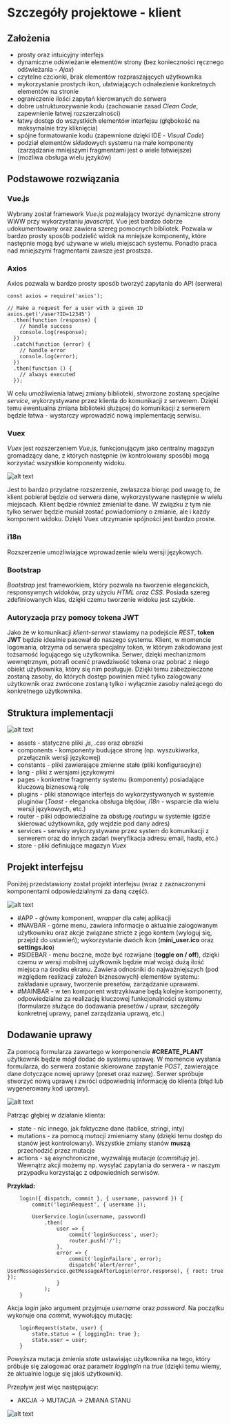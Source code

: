 # Szczegóły projektowe - klient
## Założenia
* prosty oraz intuicyjny interfejs
* dynamiczne odświeżanie elementów strony (bez konieczności ręcznego odświeżania - *Ajax*)
* czytelne czcionki, brak elementów rozpraszających użytkownika
* wykorzystanie prostych ikon, ułatwiających odnalezienie konkretnych elementów na stronie
* ograniczenie ilości zapytań kierowanych do serwera
* dobre ustrukturozywanie kodu (zachowanie zasad *Clean Code*, zapewnienie łatwej rozszerzalności)
* łatwy dostęp do wszystkich elementów interfejsu (głębokość na maksymalnie trzy kliknięcia)
* spójne formatowanie kodu (zapewnione dzięki IDE - *Visual Code*)
* podział elementów składowych systemu na małe komponenty (zarządzanie mniejszymi fragmentami jest o wiele łatwiejsze)
* (możliwa obsługa wielu języków)

## Podstawowe rozwiązania
### Vue.js
Wybrany został framework *Vue.js* pozwalający tworzyć dynamiczne strony WWW przy wykorzystaniu *javascript*. Vue jest bardzo dobrze udokumentowany oraz zawiera szereg pomocnych bibliotek. Pozwala w bardzo prosty sposób podzielić widok na mniejsze komponenty, które następnie mogą być używane w wielu miejscach systemu. Ponadto praca nad mniejszymi fragmentami zawsze jest prostsza.

### Axios
Axios pozwala w bardzo prosty sposób tworzyć zapytania do API (serwera)
```
const axios = require('axios');

// Make a request for a user with a given ID
axios.get('/user?ID=12345')
  .then(function (response) {
    // handle success
    console.log(response);
  })
  .catch(function (error) {
    // handle error
    console.log(error);
  })
  .then(function () {
    // always executed
  });
```

W celu umożliwienia łatwej zmiany biblioteki, stworzone zostaną specjalne *service*, wykorzystywane przez klienta do komunikacji z serwerem. Dzięki temu ewentualna zmiana biblioteki służącej do komunikacji z serwerem będzie łatwa - wystarczy wprowadzić nową implementację serwisu.

### Vuex
*Vuex* jest rozszerzeniem *Vue.js*, funkcjonującym jako centralny magazyn gromadzący dane, z których następnie (w kontrolowany sposób) mogą korzystać wszystkie komponenty widoku.

![alt text](https://raw.githubusercontent.com/vuejs/vuex/dev/docs/.vuepress/public/vuex.png "Vuex")

Jest to bardzo przydatne rozszerzenie, zwłaszcza biorąc pod uwagę to, że klient pobierał będzie od serwera dane, wykorzystywane następnie w wielu miejscach. Klient będzie również zmieniał te dane. W związku z tym nie tylko serwer będzie musiał zostać powiadomiony o zmianie, ale i każdy komponent widoku. Dzięki Vuex utrzymanie spójności jest bardzo proste.


### i18n
Rozszerzenie umożliwiające wprowadzenie wielu wersji językowych.

### Bootstrap
*Bootstrap* jest frameworkiem, który pozwala na tworzenie eleganckich, responsywnych widoków, przy użyciu *HTML oraz CSS*. Posiada szereg zdefiniowanych klas, dzięki czemu tworzenie widoku jest szybkie.

### Autoryzacja przy pomocy tokena JWT
Jako że w komunikacji *klient-serwer* stawiamy na podejście *REST*, **token JWT** będzie idealnie pasował do naszego systemu. Klient, w momencie logowania, otrzyma od serwera specjalny token, w którym zakodowana jest tożsamość logującego się użytkownika. Serwer, dzięki mechanizmom wewnętrznym, potrafi ocenić prawdziwość tokena oraz pobrać z niego obiekt użytkownika, który się nim posługuje. Dzięki temu zabezpieczone zostaną zasoby, do których dostęp powinien mieć tylko zalogowany użytkownik oraz zwrócone zostaną tylko i wyłącznie zasoby należącego do konkretnego użytkownika.

## Struktura implementacji
![alt text](https://github.com/Alegres/ziwp/blob/master/client_structure.png?raw=true "Client structure")

* assets - statyczne pliki *.js*, *.css* oraz obrazki
* components - komponenty budujące stronę (np. wyszukiwarka, przełącznik wersji językowej)
* constants - pliki zawierające zmienne stałe (pliki konfiguracyjne)
* lang - pliki z wersjami językowymi
* pages - konkretne fragmenty systemu (komponenty) posiadające kluczową biznesową rolę
* plugins - pliki stanowiące interfejs do wykorzystywanych w systemie pluginów (*Toast* - elegancka obsługa błędów, *i18n* - wsparcie dla wielu wersji językowych, etc.)
* router - pliki odpowiedzialne za obsługę *routingu* w systemie (gdzie skierować użytkownika, gdy wejdzie pod dany adres)
* services - serwisy wykorzystywane przez system do komunikacji z serwerem oraz do innych zadań (weryfikacja adresu email, hasła, etc.)
* store - pliki definiujące magazyn *Vuex*

## Projekt interfejsu
Poniżej przedstawiony został projekt interfejsu (wraz z zaznaczonymi komponentami odpowiedzialnymi za daną część).

![alt text](https://github.com/Alegres/ziwp/blob/master/interface_1.jpg?raw=true "Interface 1")

* #APP - główny komponent, *wrapper* dla całej aplikacji
* #NAVBAR - górne menu, zawiera informacje o aktualnie zalogowanym użytkowniku oraz akcje związane stricte z jego kontem (wyloguj się, przejdź do ustawień); wykorzystanie dwóch ikon (**mini_user.ico** oraz **settings.ico**)
* #SIDEBAR - menu boczne, może być rozwijane (**toggle on / off**), dzięki czemu w wersji mobilnej użytkownik będzie miał wciąż dużą ilość miejsca na środku ekranu. Zawiera odnośniki do najważniejszych (pod względem realizacji założeń biznesowych) elementów systemu: zakładanie uprawy, tworzenie presetów, zarządzanie uprawami.
* #MAINBAR - w ten komponent wstrzykiwane będą kolejne komponenty, odpowiedzialne za realizację kluczowej funkcjonalności systemu (formularze służące do dodawania presetów / upraw, szczegóły konkretnej uprawy, panel zarządzania uprawą, etc.)

## Dodawanie uprawy
Za pomocą formularza zawartego w komponencie **#CREATE_PLANT** użytkownik będzie mógł dodać do systemu uprawę. W momencie wysłania formularza, do serwera zostanie skierowane zapytanie *POST*, zawierające dane dotyczące nowej uprawy (preset oraz nazwę). Serwer spróbuje stworzyć nową uprawę i zwróci odpowiednią informację do klienta (błąd lub wygenerowany kod uprawy).

![alt text](https://github.com/Alegres/ziwp/blob/master/create_plant.jpg?raw=true "Create plant")

Patrząc głębiej w działanie klienta:
* state - nic innego, jak faktyczne dane (tablice, stringi, inty)
* mutations - za pomocą *mutacji* zmieniamy stany (dzięki temu dostęp do stanów jest kontrolowany). Wszystkie zmiany stanów **muszą** przechodzić przez mutacje
* actions - są asynchroniczne, wyzwalają mutacje (*commitują* je). Wewnątrz akcji możemy np. wysyłać zapytania do serwera - w naszym przypadku korzystając z odpowiednich serwisów.

**Przykład:**
```
    login({ dispatch, commit }, { username, password }) {
        commit('loginRequest', { username });
    
        UserService.login(username, password)
            .then(
                user => {
                    commit('loginSuccess', user);
                    router.push('/');
                },
                error => {
                    commit('loginFailure', error);
                    dispatch('alert/error', UserMessagesService.getMessageAfterLogin(error.response), { root: true });
                }
            );
    }
```
Akcja *login* jako argument przyjmuje *username* oraz *password*. Na początku wykonuje ona *commit*, wywołujący mutację:
```
    loginRequest(state, user) {
        state.status = { loggingIn: true };
        state.user = user;
    }
```
Powyższa mutacja zmienia *state* ustawiając użytkownika na tego, który próbuje się zalogować oraz parametr *loggingIn* na *true* (dzięki temu wiemy, że aktualnie loguje się jakiś użytkownik).

Przepływ jest więc następujący:
* AKCJA -> MUTACJA -> ZMIANA STANU

![alt text](https://github.com/Alegres/ziwp/blob/master/vuex.jpg?raw=true "Vuex")
